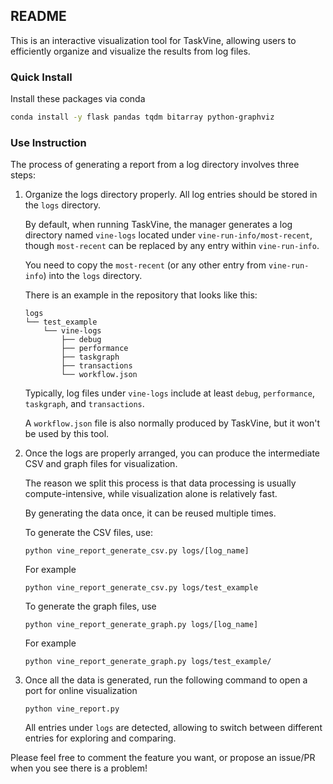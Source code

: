 ## README

This is an interactive visualization tool for TaskVine, allowing users to efficiently organize and visualize the results from log files. 

### Quick Install

Install these packages via conda

```bash
conda install -y flask pandas tqdm bitarray python-graphviz
```

### Use Instruction

The process of generating a report from a log directory involves three steps:

1. Organize the logs directory properly. All log entries should be stored in the `logs` directory. 

   By default, when running TaskVine, the manager generates a log directory named `vine-logs` located under `vine-run-info/most-recent`, though `most-recent` can be replaced by any entry within `vine-run-info`. 

   You need to copy the `most-recent` (or any other entry from `vine-run-info`) into the `logs` directory.

   There is an example in the repository that looks like this:

   ~~~
   logs
   └── test_example
       └── vine-logs
           ├── debug
           ├── performance
           ├── taskgraph
           ├── transactions
           └── workflow.json
   ~~~

   Typically, log files under `vine-logs` include at least `debug`, `performance`, `taskgraph`, and `transactions`.

   A `workflow.json` file is also normally produced by TaskVine, but it won't be used by this tool.

2. Once the logs are properly arranged, you can produce the intermediate CSV and graph files for visualization. 

   The reason we split this process is that data processing is usually compute-intensive, while visualization alone is relatively fast. 

   By generating the data once, it can be reused multiple times.

   To generate the CSV files, use:

   ```
   python vine_report_generate_csv.py logs/[log_name]
   ```

   For example

   ```
   python vine_report_generate_csv.py logs/test_example
   ```

   To generate the graph files, use

   ```
   python vine_report_generate_graph.py logs/[log_name]
   ```

   For example

   ```
   python vine_report_generate_graph.py logs/test_example/
   ```

3. Once all the data is generated, run the following command to open a port for online visualization

   ```
   python vine_report.py
   ```

   All entries under `logs` are detected, allowing to switch between different entries for exploring and comparing.


Please feel free to comment the feature you want, or propose an issue/PR when you see there is a problem!